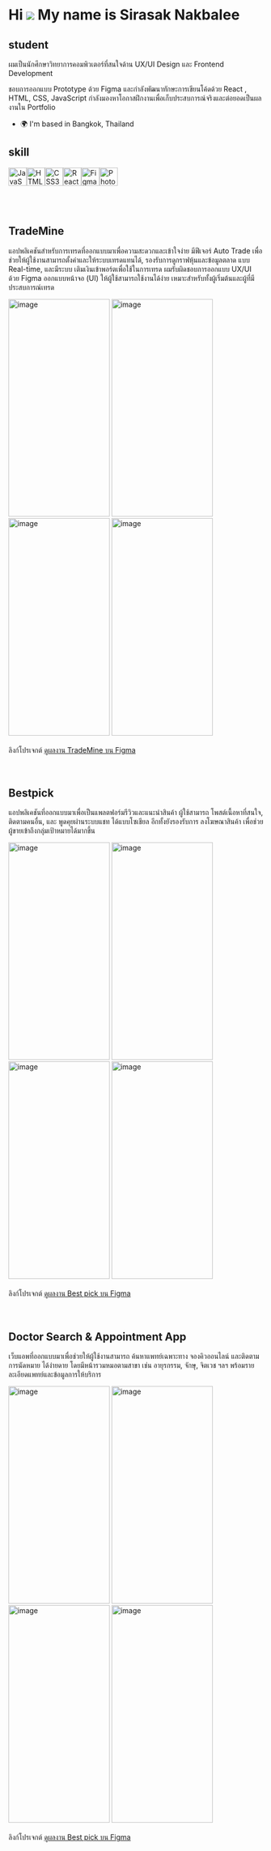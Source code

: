 Hi ![](https://user-images.githubusercontent.com/18350557/176309783-0785949b-9127-417c-8b55-ab5a4333674e.gif) My name is Sirasak Nakbalee
=========================================================================================================================================

student
-------

ผมเป็นนักศึกษาวิทยาการคอมพิวเตอร์ที่สนใจด้าน UX/UI Design และ Frontend Development

ชอบการออกแบบ Prototype ด้วย Figma และกำลังพัฒนาทักษะการเขียนโค้ดด้วย React , HTML, CSS, JavaScript กำลังมองหาโอกาสฝึกงานเพื่อเก็บประสบการณ์จริงและต่อยอดเป็นผลงานใน Portfolio

* 🌍  I'm based in Bangkok, Thailand

skill
-------
<p align="left">
<a href="https://developer.mozilla.org/en-US/docs/Web/JavaScript" target="_blank" rel="noreferrer"><img src="https://raw.githubusercontent.com/danielcranney/readme-generator/main/public/icons/skills/javascript-colored.svg" alt="JavaScript" title="JavaScript" width="36" height="36" /></a><a href="https://developer.mozilla.org/en-US/docs/Glossary/HTML5" target="_blank" rel="noreferrer"><img src="https://raw.githubusercontent.com/danielcranney/readme-generator/main/public/icons/skills/html5-colored.svg" alt="HTML5" title="HTML5" width="36" height="36" /></a><a href="https://www.w3.org/TR/CSS/#css" target="_blank" rel="noreferrer"><img src="https://raw.githubusercontent.com/danielcranney/readme-generator/main/public/icons/skills/css3-colored.svg" alt="CSS3" title="CSS3" width="36" height="36" /></a><a href="https://reactjs.org/" target="_blank" rel="noreferrer"><img src="https://raw.githubusercontent.com/danielcranney/readme-generator/main/public/icons/skills/react-colored.svg" alt="React" title="React" width="36" height="36" /></a><a href="https://www.figma.com/" target="_blank" rel="noreferrer"><img src="https://raw.githubusercontent.com/danielcranney/readme-generator/main/public/icons/skills/figma-colored.svg" alt="Figma" title="Figma" width="36" height="36" /></a><a href="https://www.adobe.com/uk/products/photoshop.html" target="_blank" rel="noreferrer"><img src="https://raw.githubusercontent.com/danielcranney/readme-generator/main/public/icons/skills/photoshop-colored-dark.svg" alt="Photoshop" title="Photoshop" width="36" height="36" /></a>
</p>
<br>
<br>

TradeMine
-------
แอปพลิเคชันสำหรับการเทรดที่ออกแบบมาเพื่อความสะดวกและเข้าใจง่าย มีฟีเจอร์ Auto Trade เพื่อช่วยให้ผู้ใช้งานสามารถตั้งค่าและให้ระบบเทรดแทนได้, รองรับการดูกราฟหุ้นและข้อมูลตลาด แบบ Real-time, และมีระบบ เติมเงินเข้าพอร์ตเพื่อใช้ในการเทรด
ผมรับผิดชอบการออกแบบ UX/UI ด้วย Figma ออกแบบหน้าจอ (UI) ให้ผู้ใช้สามารถใช้งานได้ง่าย เหมาะสำหรับทั้งผู้เริ่มต้นและผู้ที่มีประสบการณ์เทรด 

<img width="200" height="430" alt="image" src="https://github.com/user-attachments/assets/dd88c91f-dc1d-47ed-8118-883b0ccaea62" />
<img width="200" height="430" alt="image" src="https://github.com/user-attachments/assets/8bbcfcf4-d47a-42a9-a746-13079339061e" />
<img width="200" height="430" alt="image" src="https://github.com/user-attachments/assets/6e8b96da-6ef3-470e-af73-3720c6b865b7" />
<img width="200" height="430" alt="image" src="https://github.com/user-attachments/assets/a3f9c06a-e537-4585-b036-9bd7ff114bce" />
<br>
<br>
ลิงก์โปรเจกต์ <a href="https://www.figma.com/design/PpsOktW5jnVEPPSs6uGIqf/Stock-app?node-id=0-1&p=f&t=64jk7clrUdbmYNQ1-0" target="_blank">ดูผลงาน TradeMine บน Figma </a>
<br>
<br>
<br>

Bestpick
--------
แอปพลิเคชันที่ออกแบบมาเพื่อเป็นแพลตฟอร์มรีวิวและแนะนำสินค้า ผู้ใช้สามารถ โพสต์เนื้อหาที่สนใจ, ติดตามคนอื่น, และ พูดคุยผ่านระบบแชท ได้แบบโซเชียล อีกทั้งยังรองรับการ ลงโฆษณาสินค้า เพื่อช่วยผู้ขายเข้าถึงกลุ่มเป้าหมายได้มากขึ้น

<img width="200" height="430" alt="image" src="https://github.com/user-attachments/assets/df8f0c94-ced7-483c-a328-fb93b4b1e91d" />
<img width="200" height="430" alt="image" src="https://github.com/user-attachments/assets/5bd33af0-ec48-4de5-97bc-74abed01e932" />
<img width="200" height="430" alt="image" src="https://github.com/user-attachments/assets/a7005600-58fb-4bfe-9092-0bc2b03a57fc" />
<img width="200" height="430" alt="image" src="https://github.com/user-attachments/assets/2b4867a9-6044-4066-aa55-9adc5327b0f7" />
<br>
<br>
ลิงก์โปรเจกต์ <a href="https://www.figma.com/design/Vsb7CRkTY7jmEYRlkGsKgA/%E0%B8%BAApp-Best-pick-V2?node-id=0-1&p=f&t=ev9ofojh5rjpELPb-0" target="_blank">ดูผลงาน Best pick บน Figma </a>
<br>
<br>
<br>

Doctor Search & Appointment App
--------
เว็บแอพที่ออกแบบมาเพื่อช่วยให้ผู้ใช้งานสามารถ ค้นหาแพทย์เฉพาะทาง จองคิวออนไลน์ และติดตามการนัดหมาย ได้ง่ายดาย โดยมีหน้ารวมหมอตามสาขา เช่น อายุรกรรม, จักษุ, จิตเวช ฯลฯ พร้อมรายละเอียดแพทย์และข้อมูลการให้บริการ

<img width="200" height="430" alt="image" src="https://github.com/user-attachments/assets/7539e36f-12fb-45db-83f2-211edd92d58f" />
<img width="200" height="430" alt="image" src="https://github.com/user-attachments/assets/57412929-63db-49ba-a9bc-75ac9c45cf3e" />
<img width="200" height="430" alt="image" src="https://github.com/user-attachments/assets/30ebf743-521f-4291-9d29-c6703ed83836" />
<img width="200" height="430" alt="image" src="https://github.com/user-attachments/assets/0004af0f-7dfa-4340-80aa-a770ff5ef511" />
<br>
<br>
ลิงก์โปรเจกต์ <a href="https://[www.figma.com/design/Vsb7CRkTY7jmEYRlkGsKgA/%E0%B8%BAApp-Best-pick-V2?node-id=0-1&p=f&t=ev9ofojh5rjpELPb-0](https://www.figma.com/design/1PQAKpb8Tvgm1IkpiRKeG5/%E0%B8%82%E0%B9%89%E0%B8%AD%E0%B8%AA%E0%B8%AD%E0%B8%9A%E0%B9%81%E0%B8%99%E0%B8%A7%E0%B8%9B%E0%B8%8F%E0%B8%B4%E0%B8%9A%E0%B8%B1%E0%B8%95%E0%B8%B4%E0%B8%AA%E0%B8%B3%E0%B8%AB%E0%B8%A3%E0%B8%B1%E0%B8%9A-UX-UI-Designer?node-id=0-1&p=f&t=hYdIcMhJu9YIogp2-0)" target="_blank">ดูผลงาน Best pick บน Figma </a>
<br>
<br>
<br>











